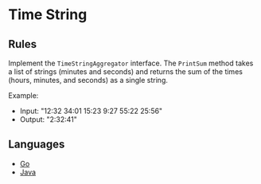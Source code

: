 # Time String

## Rules

Implement the `TimeStringAggregator` interface. The `PrintSum` method takes a list of strings (minutes and seconds) and returns
the sum of the times (hours, minutes, and seconds) as a single string.

Example:

- Input: "12:32 34:01 15:23 9:27 55:22 25:56"
- Output: "2:32:41"

## Languages

- [Go](https://github.com/pdt256/kata/tree/master/go/src/TimeString)
- [Java](https://github.com/pdt256/kata/tree/master/java/src/TimeString)
